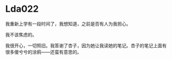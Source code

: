 # Lda022

我重新上学有一段时间了，我想知道，之前是否有人为我担心。



我不该焦虑的。



我很开心，一切照旧。我答谢了杏子，因为她让我读她的笔记。杏子的笔记上面有很多傻兮兮的涂鸦——还蛮有意思的。